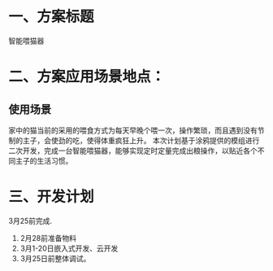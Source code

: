 # 一、方案标题
智能喂猫器

# 二、方案应用场景地点：
## 使用场景
家中的猫当前的采用的喂食方式为每天早晚个喂一次，操作繁琐，而且遇到没有节制的主子，会使劲的吃，使得体重疯狂上升。
本次计划基于涂鸦提供的模组进行二次开发，完成一台智能喂猫器，能够实现定时定量完成出粮操作，以贴近各个不同主子的生活习惯。

# 三、开发计划
3月25前完成.
1) 2月28前准备物料 
2) 3月1-20日嵌入式开发、云开发 
3) 3月25日前整体调试。
